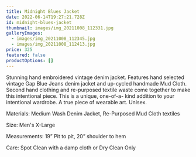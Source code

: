 ```yaml
---
title: Midnight Blues Jacket
date: 2022-06-14T19:27:21.728Z
id: midnight-blues-jacket
thumbnail: images/img_20211008_112331.jpg
galleryImages:
  - images/img_20211008_112345.jpg
  - images/img_20211008_112413.jpg
price: 325
featured: false
productOptions: []
---
```

Stunning hand embroidered vintage denim jacket. Features hand selected vintage Gap Blue Jeans denim jacket and up-cycled handmade Mud Cloth. Second hand clothing and re-purposed textile waste come together to make this intentional piece. This is a unique, one-of-a- kind addition to your intentional wardrobe. A true piece of wearable art. Unisex. 

Materials: Medium Wash Denim Jacket, Re-Purposed Mud Cloth textiles

Size: Men's X-Large

Measurements: 19” Pit to pit, 20” shoulder to hem

Care: Spot Clean with a damp cloth or Dry Clean Only